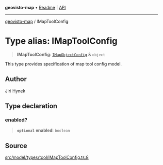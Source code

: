 **geovisto-map** • [Readme](../README.md) \| [API](../globals.md)

***

[geovisto-map](../README.md) / IMapToolConfig

# Type alias: IMapToolConfig

> **IMapToolConfig**: [`IMapObjectConfig`](IMapObjectConfig.md) & `object`

This type provides specification of map tool config model.

## Author

Jiri Hynek

## Type declaration

### enabled?

> **`optional`** **enabled**: `boolean`

## Source

[src/model/types/tool/IMapToolConfig.ts:8](https://github.com/geovisto/geovisto-map/blob/e22d774889dbc28cc1ec62933ecf6bab6690f172/src/model/types/tool/IMapToolConfig.ts#L8)
